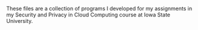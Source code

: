These files are a collection of programs I developed for my assignments in my Security and Privacy in Cloud Computing course at Iowa State University.
